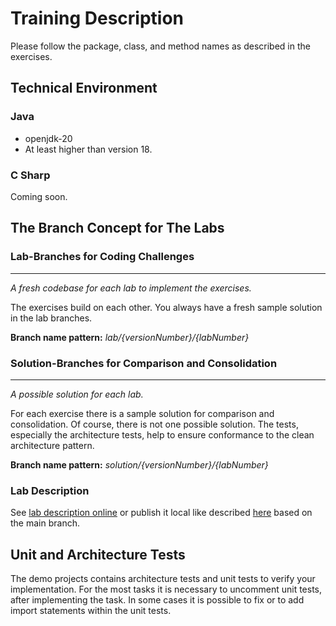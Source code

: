 # Training Description

Please follow the package, class, and method names as described in the exercises.

## Technical Environment

### Java
* openjdk-20 
* At least higher than version 18.

### C Sharp
Coming soon.

## The Branch Concept for The Labs

### Lab-Branches for Coding Challenges

---
_A fresh codebase for each lab to implement the exercises._

The exercises build on each other. You always have a fresh sample solution
in the lab branches.

**Branch name pattern:** _lab/{versionNumber}/{labNumber}_


### Solution-Branches for Comparison and Consolidation

---
_A possible solution for each lab._

For each exercise there is a sample solution for comparison and consolidation. 
Of course, there is not one possible solution. The tests, especially the architecture 
tests, help to ensure conformance to the clean architecture pattern.

**Branch name pattern:** _solution/{versionNumber}/{labNumber}_

### Lab Description

See [lab description online](https://matthiaseschhold.github.io/hexacleanws/docs/lab1/lab1/) or 
publish it local like described [here](mkdocs.md) based on the main branch.

## Unit and Architecture Tests

The demo projects contains architecture tests and unit tests to verify your implementation.
For the most tasks it is necessary to uncomment unit tests, after implementing the task. 
In some cases it is possible to fix or to add import statements within the unit tests.
